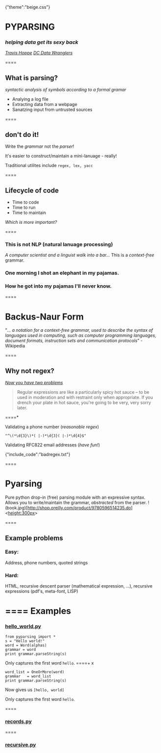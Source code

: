 {"theme":"beige.css"}

# PYPARSING
### _helping data get its sexy back_

*[Travis Hoppe](http://thoppe.github.io/)*
_[DC Data Wranglers](http://www.meetup.com/Data-Wranglers-DC/)_

====

## What is parsing?

_syntactic analysis of symbols_
_according to a formal gramar_


+ Analying a log file
+ Extracting data from a webpage
+ Sanatzing input from untrusted sources

====

## don't do it!

Write the *grammar* not the *parser*!

It's easier to construct/maintain 
a mini-lanuage - really!


Traditional utilites include `regex, lex, yacc`

====
## Lifecycle of code

+ Time to code
+ Time to run
+ Time to maintain


_Which is more important?_

====

### This is not NLP (natural lanuage processing)
_A computer scientist and a linguist walk into a bar..._
This is a *context-free* grammar.



### One morning I shot an elephant in my pajamas. 
### How he got into my pajamas I'll never know.

====
# Backus-Naur Form


"_... a notation for a context-free grammar, used to describe the syntax of languages used in computing, such as computer programming languages, document formats, instruction sets and communication protocols_" - Wikipedia

====

## Why not regex?
_[Now you have two problems](http://www.codinghorror.com/blog/2008/06/regular-expressions-now-you-have-two-problems.html)_


> Regular expressions are like a particularly spicy hot sauce – to be used in moderation and with restraint only when appropriate. If you drench your plate in hot sauce, you're going to be very, very sorry later.

====*

Validating a phone number (_reasonable regex_)

    "^\(*\d{3}\)*( |-)*\d{3}( |-)*\d{4}$"

Validating RFC822 email addresses (_have fun!_)

{"include_code":"badregex.txt"}

====
# Pyarsing

Pure python drop-in (free) parsing module with an expressive syntax. 
Allows you to write/maintain the grammar, _abstracted_ from the parser.
!(book.jpg)[http://shop.oreilly.com/product/9780596514235.do]<<height:300px>>


====
## Example problems

### Easy:
Address, phone numbers, quoted strings

### Hard:
HTML, recursive descent parser (mathematical expression, ...), recursive expressions (pdf's, meta-font, LISP)

====
Examples
====
### [hello_world.py](code/hello_world.py)

    from pyparsing import *
    s = "Hello world!"
    word = Word(alphas)
    grammar = word
    print grammar.parseString(s)
		
Only captures the first word `hello`.
====+
x

    word_list = OneOrMore(word)
    grammar   = word_list
    print grammar.parseString(s)

Now gives us `[hello, world]`


Only captures the first word `hello`.


====
### [records.py](code/records.py)
====
### [recursive.py](code/recursive.py)
	
